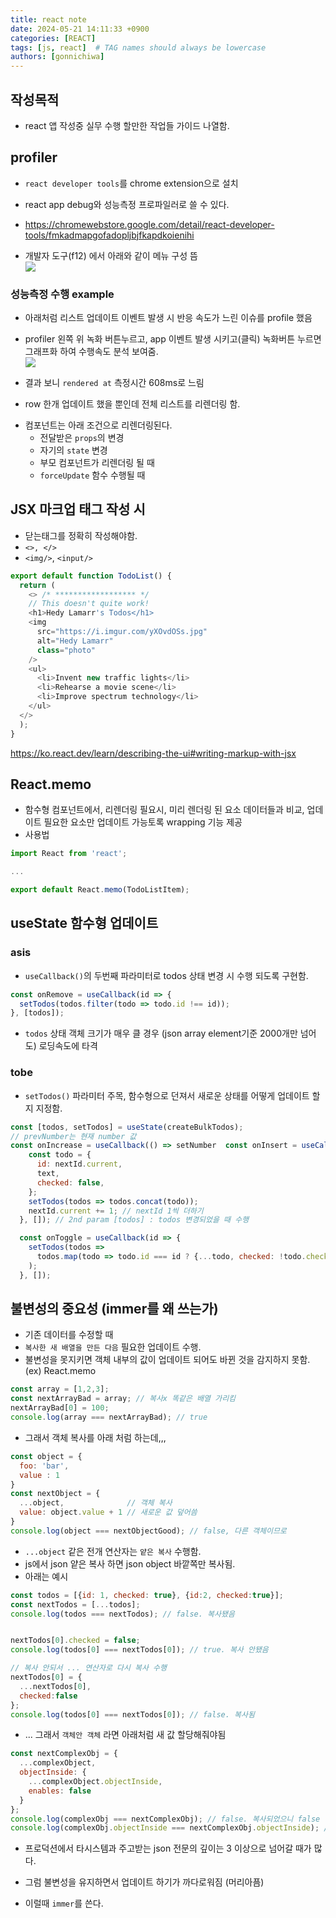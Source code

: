 ```yaml
---
title: react note
date: 2024-05-21 14:11:33 +0900
categories: [REACT]
tags: [js, react]  # TAG names should always be lowercase
authors: [gonnichiwa]
---
```


## 작성목적

- react 앱 작성중 실무 수행 할만한 작업들 가이드 나열함.

## profiler

- `react developer tools`를 chrome extension으로 설치
- react app debug와 성능측정 프로파일러로 쓸 수 있다.

- https://chromewebstore.google.com/detail/react-developer-tools/fmkadmapgofadopljbjfkapdkoienihi

- 개발자 도구(f12) 에서 아래와 같이 메뉴 구성 뜸  
![](https://blog.kakaocdn.net/dn/m4UUg/btsHUa1tD7q/JieoZkNKstGcOjMnalva21/img.png)

### 성능측정 수행 example

- 아래처럼 리스트 업데이트 이벤트 발생 시 반응 속도가 느린 이슈를 profile 했음
- profiler 왼쪽 위 녹화 버튼누르고, app 이벤트 발생 시키고(클릭) 녹화버튼 누르면 그래프화 하여 수행속도 분석 보여줌.  
![](https://blog.kakaocdn.net/dn/blfTGi/btsHUqbZOY4/vlKq1kzf7KBExGZa8h6GV0/img.png)
  
- 결과 보니 `rendered at` 측정시간 608ms로 느림
- row 한개 업데이트 했을 뿐인데 전체 리스트를 리렌더링 함.

+ 컴포넌트는 아래 조건으로 리렌더링된다.
  - 전달받은 `props`의 변경
  - 자기의 `state` 변경
  - 부모 컴포넌트가 리렌더링 될 때
  - `forceUpdate` 함수 수행될 때




## JSX 마크업 태그 작성 시

- 닫는태그를 정확히 작성해야함.
- `<>, </>`
- `<img/>`, `<input/>`

```js
export default function TodoList() {
  return (
    <> /* ****************** */
    // This doesn't quite work!
    <h1>Hedy Lamarr's Todos</h1>
    <img
      src="https://i.imgur.com/yXOvdOSs.jpg"
      alt="Hedy Lamarr"
      class="photo"
    />
    <ul>
      <li>Invent new traffic lights</li>
      <li>Rehearse a movie scene</li>
      <li>Improve spectrum technology</li>
    </ul>
  </>
  );
}

```

https://ko.react.dev/learn/describing-the-ui#writing-markup-with-jsx

## React.memo

- 함수형 컴포넌트에서, 리렌더링 필요시, 미리 렌더링 된 요소 데이터들과 비교, 업데이트 필요한 요소만 업데이트 가능토록 wrapping 기능 제공
- 사용법
```js
import React from 'react';

...

export default React.memo(TodoListItem);
```

## useState 함수형 업데이트

### asis
- `useCallback()`의 두번째 파라미터로 todos 상태 변경 시 수행 되도록 구현함.
```js
const onRemove = useCallback(id => {
  setTodos(todos.filter(todo => todo.id !== id));
}, [todos]);
```

- `todos` 상태 객체 크기가 매우 클 경우 (json array element기준 2000개만 넘어도) 로딩속도에 타격


### tobe

- `setTodos()` 파라미터 주목, 함수형으로 던져서 새로운 상태를 어떻게 업데이트 할 지 지정함.

```js
const [todos, setTodos] = useState(createBulkTodos);
// prevNumber는 현재 number 값
const onIncrease = useCallback(() => setNumber  const onInsert = useCallback(text => {
    const todo = {
      id: nextId.current,
      text,
      checked: false,
    };
    setTodos(todos => todos.concat(todo));
    nextId.current += 1; // nextId 1씩 더하기
  }, []); // 2nd param [todos] : todos 변경되었을 때 수행
```

```js
  const onToggle = useCallback(id => {
    setTodos(todos =>
      todos.map(todo => todo.id === id ? {...todo, checked: !todo.checked } : todo)
    );
  }, []);
```

## 불변성의 중요성 (immer를 왜 쓰는가)

- 기존 데이터를 수정할 때
- `복사한 새 배열을 만든 다음` 필요한 업데이트 수행.
- 불변성을 못지키면 객체 내부의 값이 업데이트 되어도 바뀐 것을 감지하지 못함. (ex) React.memo

```js
const array = [1,2,3];
const nextArrayBad = array; // 복사x 똑같은 배열 가리킴
nextArrayBad[0] = 100;
console.log(array === nextArrayBad); // true
```

- 그래서 객체 복사를 아래 처럼 하는데,,,

```js
const object = {
  foo: 'bar',
  value : 1
}
const nextObject = {
  ...object,              // 객체 복사
  value: object.value + 1 // 새로운 값 덮어씀
}
console.log(object === nextObjectGood); // false, 다른 객체이므로
```

- `...object` 같은 전개 연산자는 `얕은 복사` 수행함.
- js에서 json 얕은 복사 하면 json object 바깥쪽만 복사됨.
- 아래는 예시

```js
const todos = [{id: 1, checked: true}, {id:2, checked:true}];
const nextTodos = [...todos];
console.log(todos === nextTodos); // false. 복사됐음


nextTodos[0].checked = false;
console.log(todos[0] === nextTodos[0]); // true. 복사 안됐음

// 복사 안되서 ... 연산자로 다시 복사 수행
nextTodos[0] = {
  ...nextTodos[0],
  checked:false
};
console.log(todos[0] === nextTodos[0]); // false. 복사됨
```

- ... 그래서 `객체안 객체` 라면 아래처럼 새 값 할당해줘야됨

```js
const nextComplexObj = {
  ...complexObject,
  objectInside: {
    ...complexObject.objectInside,
    enables: false
  }
};
console.log(complexObj === nextComplexObj); // false. 복사되었으니 false
console.log(complexObj.objectInside === nextComplexObj.objectInside); // false
```

- 프로덕션에서 타시스템과 주고받는 json 전문의 깊이는 3 이상으로 넘어갈 때가 많다.
- 그럼 불변성을 유지하면서 업데이트 하기가 까다로워짐 (머리아픔)

- 이럴때 `immer`를 쓴다.